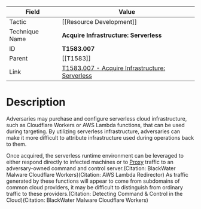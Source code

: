 
|Field|Value|
|---|---|
|Tactic|[[Resource Development]]|
|Technique Name|**Acquire Infrastructure: Serverless**|
|ID|**T1583.007**|
|Parent|[[T1583]]|
|Link|[T1583.007 - Acquire Infrastructure: Serverless](https://attack.mitre.org/techniques/T1583/007)|

# Description

Adversaries may purchase and configure serverless cloud infrastructure, such as Cloudflare Workers or AWS Lambda functions, that can be used during targeting. By utilizing serverless infrastructure, adversaries can make it more difficult to attribute infrastructure used during operations back to them.

Once acquired, the serverless runtime environment can be leveraged to either respond directly to infected machines or to [Proxy](https://attack.mitre.org/techniques/T1090) traffic to an adversary-owned command and control server.(Citation: BlackWater Malware Cloudflare Workers)(Citation: AWS Lambda Redirector) As traffic generated by these functions will appear to come from subdomains of common cloud providers, it may be difficult to distinguish from ordinary traffic to these providers.(Citation: Detecting Command & Control in the Cloud)(Citation: BlackWater Malware Cloudflare Workers)